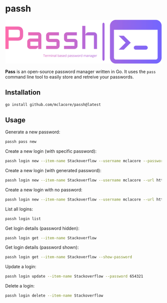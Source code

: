 # passh

![Passh logo](./assets/logo-no-background.png)

**Pass** is an open-source password manager written in Go. It uses the `pass` command line tool to easily store and retreive your passwords.

## Installation

```bash
go install github.com/mclacore/passh@latest
```

## Usage

Generate a new password:
```bash
passh pass new
```

Create a new login (with specific password):
```bash
passh login new --item-name Stackoverflow --username mclacore --password 123456 --url https://stackoverflow.com
```

Create a new login (with generated password):
```bash
passh login new --item-name Stackoverflow --username mclacore --url https://stackoverflow.com
```

Create a new login with no password:
```bash
passh login new --item-name Stackoverflow --username mclacore --url https://stackoverflow.com --no-password
```

List all logins:
```bash
passh login list
```

Get login details (password hidden):
```bash
passh login get --item-name Stackoverflow
```

Get login details (password shown):
```bash
passh login get --item-name Stackoverflow --show-password
```

Update a login:
```bash
passh login update --item-name Stackoverflow --password 654321
```

Delete a login:
```bash
passh login delete --item-name Stackoverflow
```

<!---
Setting up collections:

- Collections will be their own tables
- Database file will need to be stored _somewhere_
- Need to decrypt on db call, then encrypt after db call
- Need fast decrypt/encrypt
- Double encryption on passwords?

# Create new collection
```bash
passh collection (col) new --name/n colName
```

# List collections
```bash
passh collection list
```

# Get login items in collection
```bash
passh login list --collection/c colName
```

# Migrate item from 1 collection to another
# Perfoms:
1. Get login item
2. Create login item in newColName
3. Verify login item in newColName
4. Delete login item in oldColName
```bash
passh login migrate --from-collection/f oldColName --to-collection/t newColName
```
-->
